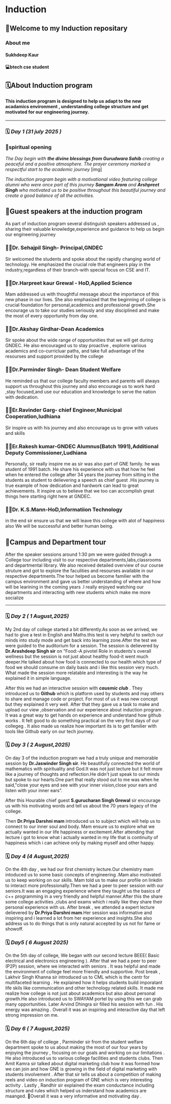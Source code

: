 # Induction
## 🎉Welcome to my Induction repositary 

### About me 
 #### Sukhdeep Kaur 
 #### 💻btech cse student 

 ## 🗓️About Induction program 

 #### This induction program is designed to help us adapt to the new acadamics  environment , understanding college structure and get motivated for our  engineering journey.
 ---
  ### 🗓️ *Day 1 (31 july 2025 )*
  ### 🙏spiritual opening 
  _The Day begin with **the divine blessings from Gurudwara Sahib** creating a peaceful and a positive atmosphere. The prayer ceremony marked a respectful start to the academic journey_ 
  [img]

  _The induction program begin with a motivational video featuring college alumni who were once  part of this journey **Sangam Arora**  and **Arshpreet Singh** who motivated us to be positive throughout this beautiful journey and create a good balance of all the activities._

  ## 🎤Guest speakers at the induction program 
  As part of induction program several distinguish speakers addressed us , sharing their valuable knowledge,experience and guidance to help us begin our engineering journey 
  ### 👨‍🏫Dr. Sehajpil Singh- Principal,GNDEC
  Sir welcomed the students and spoke about the rapidly changing world of technology. He emphasized the crucial role that engineers play in the industry,regardless of their branch-with special focus on CSE and IT.

  ### 👩‍🏫Dr.Harpreet kaur Grewal - HoD,Applied Science 
  Mam addressed us with thoughtful message about the importance of this new phase in our lives. She also emphasized that the beginning of college is crucial foundation for personal,academics and professional growth.She encourage us to take our studies seriously  and stay disciplined and make  the most of every opportunity from day one.

  ### 👨‍🏫Dr.Akshay Girdhar-Dean Academics
  Sir spoke about the wide range of opportunities that we will get during GNDEC. He also encouraged us to stay proactive , explorre various academics and co-curricluar paths, and take full advantage of the resourses and support provided by the college  
  
  ### 👨‍🏫Dr.Parminder Singh- Dean Student Welfare
  He reminded us that our college faculty members and parents will always support us throughout this journey and also encourage us to work hard ,stay focused,and use our education and knowledge to serve the nation with dedication.
  
  ### 👨‍🏫Er.Ravinder Garg- chief Engineer,Municipal Cooperation,ludhiana 
  Sir inspire us with his journey and also encourage us to grow with values and skills 
  ### 👨‍🏫Er.Rakesh kumar-GNDEC Alumnus(Batch 1991),Additional Deputy Commissioner,Ludhiana
  Personally, sir really inspire me as sir was also part of GNE family. he was student of 1991 batch. He share his experience with us that how he feel when he entered the college after 34 years the journey from sitting in the students as student to delievering a speech as chief guest .His journey is true example of how dedication and hardwork can lead to great achievements. It inspire us to believe that we too can accomplish great things here starting right here at GNDEC.
  
 ### 👨‍🏫Dr. K.S.Mann-HoD,Informatiion Technology 
  in the end sir ensure us that  we will leave this college with alot of happiness also  We will be successful and better human being.

  ## 🏫Campus and Department tour 
  After the speaker sessions around 1:30 pm  we were guided through a College tour including visit to our respective departments,labs,classrooms and departmental library. We also received detailed overview of our course struture and got to explore the faculities and resourses available in our respective departments.The tour helped us become familier with the campus environment and gave us better understanding of where and how will be learining in the coming years .I really enjoyed watching our departments and interacting with new students which make me more socialize 
  
   
 ---

 ###  🗓️ *Day 2 ( 1 August,2025)*
 My 2nd day of college started a bit differently.As soon as we arrived, we had to give a test in English and Maths.this test is very helpful to switch our minds into study mode and get back into learning zone.After the test we were guided to the auditorium for a session. The session is delievered by **Dr.Arashdeep Singh sir** on "Food:-A pivotel Role in students's overall wellness but the session is not just about healthy food-it went much deeper.He talked about how food is connected to our health which type of food we should consume on daily basis and i like this session very much. What made the  session more  relatable and interesting is the way he explained it in simple language.
 
 After this we had an interactive session with  _**causmic club**_ . They introduced us to **Github** which is platform used by students and may others to share and manage code or project. For most of us it was new concept but they explained it very well. After that they gave us a task to make and upload our view ,observation and our experience about induction program . It was a great way to get hands on experience and understand how github works . It felt good to do something practical on the very first days of our collegeg . It also made us realize how important its is to get familier with tools like Github early on our tech journey.

 ### 🗓️ *Day 3 ( 2 August,2025)*
On day 3 of the induction program we had a truly unique and memorable session by **Dr.Jaswinder Singh sir**. He beautifully connected the world of mathematics with spirituality and God.It was not just lecture but it felt more like a journey of thoughts and reflection.He didn't just speak to our minds but spoke to our hearts.One part that really stood out to me was when he said,"close your eyes and see with your inner vision,close your ears and listen with your inner ears".

After this Hourable chief guest **S.gurucharan Singh Grewal** sir encourage us with his motivating words and tell us about the 70 years legacy of the college.

Then **Dr.Priya Darshni mam** introduced us to subject which will help us to connect to our inner soul and body. Mam ensure us to explore what we actually wanted in our life happiness or excitement.After attending that lecture i got to know what i actually wanted in my life that is continuity of happiness which i can achieve only by making myself and other happy.

  ### 🗓️ *Day 4 (4 August,2025)*
On the 4th day , we had our first chemistry lecture.Our chemistry mam intoduced us to some basic concepts of engineering .Mam also motivated us to keep working on our skills. Mam told us to make our profile on linkdin to interact more professionally.Then we had a peer to peer session with our seniors.It was an engaging experience where they taught us the basics of c++ programming in a very friendly and helpful manner.After this the share some college activities ,clubs and exams which i really like they share their personal experience with us.
After break , we attended a expert lecture delievered by **Dr.Priya Darshni mam**.Her session was informative and inspiring and i learned a lot from her experience and insights.She also address us to do things that is only natural accepted by us not for fame or showoff.

   ### 🗓️ *Day5 ( 6 August 2025)* 
On the 5th day of college, We began with our second lecture  BEEE( Basic electrical and electronics engineering ). After that we had a peer to peer (P2P) session, where we interacted with seniors . It was helpful and made the environment of college feel more friendly and supportive.
Post break , Lakhvir Singh Khanna sir introduced us to CML which is the centr for multifaceted learning . He explained how it helps students build imporatant life skils like communication and other technology related skills. It made me realize how college is not just about academics but also about personal growth.He also introduced us to SWAYAM portel by using this we can grab many opportunities.
Later Arvind Dhingra sir filled his session with fun . His energy was amazing . Overall it was an inspiring and interactive day that left strong impression on me.

### 🗓️ *Day 6 ( 7 August,2025)*
On the 6th day of college , Parminder sir from the student welfare department spoke to us about making the most of our four years by enjoying the journey , focusing on our goals and working on our limitations .
He also introduced us to various college facilities and students clubs. Then Amit Kamra sir talked about digital marketing club how it was formed how we can join and how GNE is growing in the field of digital marketing with students involvement . After that sir tells us about a competition of making reels and video on induction program of GNE which is very interesting activity .
Lastly , Randhir sir explained the exam conductance including structure and rules which helped us inderstand how academics are maanged.
🌟Overall it was a very informative and motivating day .
